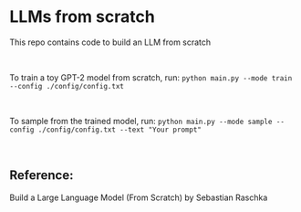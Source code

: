 # LLMs from scratch

This repo contains code to build an LLM from scratch 

<br>

To train a toy GPT-2 model from scratch, run: `python main.py --mode train --config ./config/config.txt`

<br>

To sample from the trained model, run: `python main.py --mode sample --config ./config/config.txt --text "Your prompt"`

<br>

## Reference:

Build a Large Language Model (From Scratch) by Sebastian Raschka